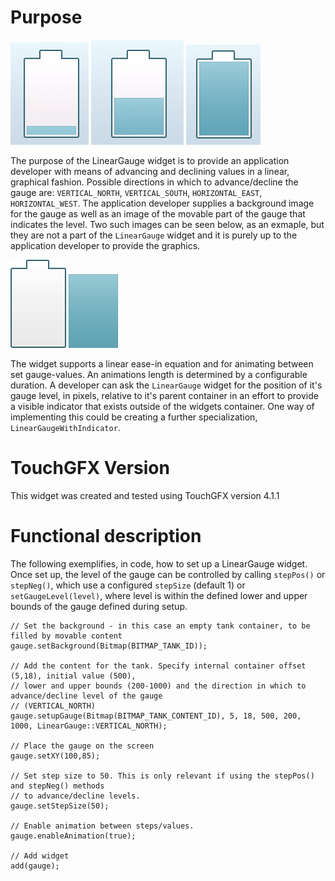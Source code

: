Purpose
========

![Tank low!](LinearGauge_low.png "Tank low!") ![Tank mid full!](LinearGauge.png "Tank mid full!") ![Tank full!](LinearGauge_full.png "Tank full!")

The purpose of the LinearGauge widget is to provide an application developer with means of advancing and declining values in a linear, graphical fashion. Possible directions in which to advance/decline the gauge are: `VERTICAL_NORTH`, `VERTICAL_SOUTH`,  `HORIZONTAL_EAST`,  `HORIZONTAL_WEST`. The application developer supplies a background image for the gauge as well as an image of the movable part of the gauge that indicates the level. Two such images can be seen below, as an exmaple, but they are not a part of the `LinearGauge` widget and it is purely up to the application developer to provide the graphics.

![Tank background!](tank.png "Tank background!") ![Tank content](tank_content.png "Tank content!")

The widget supports a linear ease-in equation and for animating between set gauge-values. An animations length is determined by a configurable duration. A developer can ask the  `LinearGauge` widget for the position of it's gauge level, in pixels, relative to it's parent container in an effort to provide a visible indicator that exists outside of the widgets container. One way of implementing this could be creating a further specialization, `LinearGaugeWithIndicator`.

TouchGFX Version
=================

This widget was created and tested using TouchGFX version 4.1.1

Functional description
======================

The following exemplifies, in code, how to set up a LinearGauge widget. Once set up, the level of the gauge can be controlled by calling  `stepPos()` or  `stepNeg()`, which use a configured  `stepSize` (default 1) or  `setGaugeLevel(level)`, where level is within the defined lower and upper bounds of the gauge defined during setup.

    // Set the background - in this case an empty tank container, to be filled by movable content 
    gauge.setBackground(Bitmap(BITMAP_TANK_ID));

    // Add the content for the tank. Specify internal container offset (5,18), initial value (500), 
    // lower and upper bounds (200-1000) and the direction in which to advance/decline level of the gauge 
    // (VERTICAL_NORTH)
    gauge.setupGauge(Bitmap(BITMAP_TANK_CONTENT_ID), 5, 18, 500, 200, 1000, LinearGauge::VERTICAL_NORTH); 
  
    // Place the gauge on the screen
    gauge.setXY(100,85);   
  
    // Set step size to 50. This is only relevant if using the stepPos() and stepNeg() methods 
    // to advance/decline levels. 
    gauge.setStepSize(50);

    // Enable animation between steps/values.
    gauge.enableAnimation(true); 
    
    // Add widget
    add(gauge);
